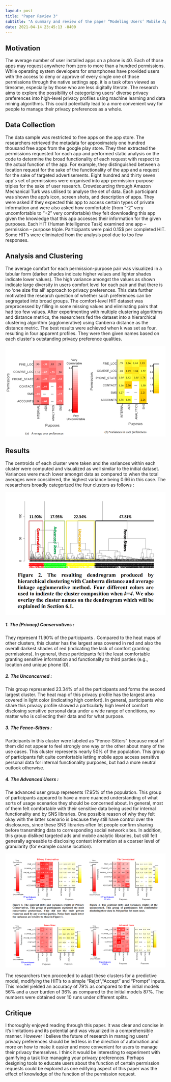 ```yaml
---
layout: post
title: "Paper Review 3"
subtitle: "A summary and review of the paper “Modeling Users’ Mobile App Privacy Preferences: Restoring Usability in a Sea of Permission Settings” presented by Jialiu Lin et al. at USENIX SOUPS 2014"
date: 2021-04-14 23:45:13 -0400
---
```

## Motivation
The average number of user installed apps on a phone is 40. Each of those apps may request anywhere from zero to more than a hundred permissions. While operating system developers for smartphones have provided users with the access to deny or approve of every single one of those permissions through the native settings app, it is a task often viewed as tiresome, especially by those who are less digitally literate. The research aims to explore the possibility of categorizing users' diverse privacy preferences into high-level privacy profiles using machine learning and data mining algorithms. This could potentially lead to a more convenient way for people to manage their privacy preferences as a whole.

## Data Collection
The data sample was restricted to free apps on the app store. The researchers retrieved the metadata for approximately one hundred thousand free apps from the google play store. They then extracted the permissions requested for each app and performed static analysis on the code to determine the broad functionality of each request with respect to the actual function of the app. For example, they distinguished between a location request for the sake of the functionality of the app and a request for the sake of targeted advertisements. Eight hundred and thirty seven app's set of permissions were organised into app-permission-purpose triples for the sake of user research. Crowdsourcing through Amazon Mechanical Turk was utilised to analyse the set of data. Each participant was shown the app’s icon, screen shots, and description of apps. They were asked if they expected this app to access certain types of private information and were also asked how comfortable (from “-2” very uncomfortable to “+2” very comfortable) they felt downloading this app given the knowledge that this app accesses their information for the given purposes. Each HIT (Human Intelligence Task) examined one app – permission – purpose triple. Participants were paid 0.15$ per completed HIT. Some HIT’s were eliminated from the analysis pool due to too few responses.

## Analysis and Clustering
The average comfort for each permission-purpose pair was visualized in a tabular form (darker shades indicate higher values and lighter shades indicate lower values). The high variance amongst the values as shown indicate large diversity in users comfort level for each pair and that there is no ‘one size fits all’ approach to privacy preferences. This data further motivated the research question of whether such preferences can be segregated into broad groups. The comfort-level HIT dataset was preprocessed by filling in some missing values and eliminating pairs that had too few values. After experimenting with multiple clustering algorithms and distance metrics, the researchers fed the dataset into a hierarchical clustering algorithm (agglomerative) using Canberra distance as the distance metric. The best results were achieved when k was set as four, resulting in four apparent profiles. They were then given names based on each cluster's outstanding privacy preference qualities.

<img src="/img/posts/PR31.jpg" alt="Pre Clustering Analysis" class = "center"/>

## Results 
The centroids of each cluster were taken and the variances within each cluster were computed and visualized as well similar to the initial dataset. Variances were much lower amongst data as compared to when the total averages were considered, the highest variance being 0.66 in this case. The researchers broadly categorized the four clusters as follows :

<img src="/img/posts/PR32.jpg" alt="Clusters" class = "center1"/>

##### 1. The (Privacy) Conservatives :
They represent 11.90% of the participants . Compared to the heat maps of other clusters, this cluster has the largest area covered in red and also the overall darkest shades of red (indicating the lack of comfort granting permissions). In general, these participants felt the least comfortable granting sensitive information and functionality to third parties (e.g., location and unique phone ID).
##### 2. The Unconcerned :
This group represented 23.34% of all the participants and forms the second largest cluster. The heat map of this privacy profile has the largest area covered in light color (indicating high comfort). In general, participants who share this privacy profile showed a particularly high level of comfort disclosing sensitive personal data under a wide range of conditions, no matter who is collecting their data and for what purpose.
##### 3. The Fence-Sitters :
Participants in this cluster were labeled  as "Fence-Sitters" because most of them did not appear to feel strongly one way or the other about many of the use cases. This cluster represents nearly 50% of the population. This group of participants felt quite comfortable letting mobile apps access sensitive personal data for internal functionality purposes, but had a more neutral outlook otherwise.
##### 4. The Advanced Users :
The advanced user group represents 17.95% of the population. This group of participants appeared to have a more nuanced understanding of what sorts of usage scenarios they should be concerned about. In general, most of them felt comfortable with their sensitive data being used for internal functionality and by SNS libraries. One possible reason of why they felt okay with the latter scenario is because they still have control over the disclosures, since these SNS libraries often let people confirm sharing before transmitting data to corresponding social network sites. In addition, this group disliked targeted ads and mobile analytic libraries, but still felt generally agreeable to disclosing context information at a coarser level of granularity (for example coarse location).

<img src="/img/posts/PR33.jpg" alt="Post Clustering Analysis" class = "center"/>

The researchers then proceeded to adapt these clusters for a predictive model, modifying the HIT’s to a simple “Rejct”,“Accept” and “Prompt” inputs. This model yielded an accuracy of 79% as compared to the initial models 56% and a user burden of 36% as compared to the initial models 87%. The numbers were obtained over 10 runs under different splits.

## Critique 
I thoroughly enjoyed reading through this paper. It was clear and concise in it’s limitations and its potential and was visualized in a comprehensible manner. However I believe the future of research in managing users' privacy preferences should be led less in the direction of automation  and more on how to make it easier and more convenient for users to manage their privacy themselves. I think it would be interesting to experiment with gamifying a task like managing your privacy preferences. Perhaps designing tools to educate users about the function of certain permission requests could be explored as one edifying aspect of this paper was the effect of knowledge of the function of the permission request.




